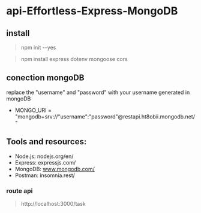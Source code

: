 # api-Effortless-Express-MongoDB

## install
> npm init --yes

> npm install express dotenv mongoose cors
## conection mongoDB
replace the "username" and "password" with your username generated in mongoDB
- MONGO_URI = "mongodb+srv://"username":"password"@restapi.ht8obii.mongodb.net/"
## Tools and resources:
- Node.js: nodejs.org/en/
- Express: expressjs.com/
- MongoDB: www.mongodb.com/
- Postman: insomnia.rest/
### route api
>http://localhost:3000/task
